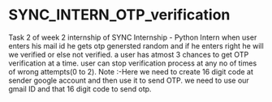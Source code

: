 # SYNC_INTERN_OTP_verification
Task 2 of week 2 internship of SYNC Internship - Python Intern
when user enters his mail id he gets otp genersted random and if he enters right he will we verified or else not verified. a user has atmost 3 chances to get OTP verification at a time.
user can stop verification process at any no of times of wrong attempts(0 to 2).
Note :-Here we need to create 16 digit code at sender google account and then use it to send OTP.
we need to use our gmail ID and that 16 digit code to send otp.
